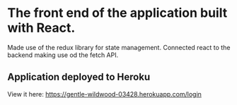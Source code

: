 # The front end of the application built with React.
Made use of the redux library for state management. Connected react to the backend making use od the fetch API.

## Application deployed to Heroku
View it here: https://gentle-wildwood-03428.herokuapp.com/login